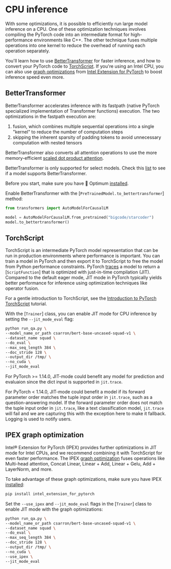 <!--Copyright 2022 The HuggingFace Team. All rights reserved.

Licensed under the Apache License, Version 2.0 (the "License"); you may not use this file except in compliance with
the License. You may obtain a copy of the License at

http://www.apache.org/licenses/LICENSE-2.0

Unless required by applicable law or agreed to in writing, software distributed under the License is distributed on
an "AS IS" BASIS, WITHOUT WARRANTIES OR CONDITIONS OF ANY KIND, either express or implied. See the License for the

⚠️ Note that this file is in Markdown but contain specific syntax for our doc-builder (similar to MDX) that may not be
rendered properly in your Markdown viewer.

-->

# CPU inference

With some optimizations, it is possible to efficiently run large model inference on a CPU. One of these optimization techniques involves compiling the PyTorch code into an intermediate format for high-performance environments like C++. The other technique fuses multiple operations into one kernel to reduce the overhead of running each operation separately.

You'll learn how to use [BetterTransformer](https://pytorch.org/blog/a-better-transformer-for-fast-transformer-encoder-inference/) for faster inference, and how to convert your PyTorch code to [TorchScript](https://pytorch.org/tutorials/beginner/Intro_to_TorchScript_tutorial.html). If you're using an Intel CPU, you can also use [graph optimizations](https://intel.github.io/intel-extension-for-pytorch/cpu/latest/tutorials/features.html#graph-optimization) from [Intel Extension for PyTorch](https://intel.github.io/intel-extension-for-pytorch/cpu/latest/index.html) to boost inference speed even more.

## BetterTransformer

BetterTransformer accelerates inference with its fastpath (native PyTorch specialized implementation of Transformer functions) execution. The two optimizations in the fastpath execution are:

1. fusion, which combines multiple sequential operations into a single "kernel" to reduce the number of computation steps
2. skipping the inherent sparsity of padding tokens to avoid unnecessary computation with nested tensors

BetterTransformer also converts all attention operations to use the more memory-efficient [scaled dot product attention](https://pytorch.org/docs/master/generated/torch.nn.functional.scaled_dot_product_attention).

<Tip>

BetterTransformer is only supported for select models. Check this [list](https://huggingface.co/docs/optimum/bettertransformer/overview#supported-models) to see if a model supports BetterTransformer.

</Tip>

Before you start, make sure you have 🤗 Optimum [installed](https://huggingface.co/docs/optimum/installation).

Enable BetterTransformer with the [`PreTrainedModel.to_bettertransformer`] method:

```py
from transformers import AutoModelForCausalLM

model = AutoModelForCausalLM.from_pretrained("bigcode/starcoder")
model.to_bettertransformer()
```

## TorchScript

TorchScript is an intermediate PyTorch model representation that can be run in production environments where performance is important. You can train a model in PyTorch and then export it to TorchScript to free the model from Python performance constraints. PyTorch [traces](https://pytorch.org/docs/stable/generated/torch.jit.trace.html) a model to return a [`ScriptFunction`] that is optimized with just-in-time compilation (JIT). Compared to the default eager mode, JIT mode in PyTorch typically yields better performance for inference using optimization techniques like operator fusion.

For a gentle introduction to TorchScript, see the [Introduction to PyTorch TorchScript](https://pytorch.org/tutorials/beginner/Intro_to_TorchScript_tutorial.html) tutorial.

With the [`Trainer`] class, you can enable JIT mode for CPU inference by setting the `--jit_mode_eval` flag:

```bash
python run_qa.py \
--model_name_or_path csarron/bert-base-uncased-squad-v1 \
--dataset_name squad \
--do_eval \
--max_seq_length 384 \
--doc_stride 128 \
--output_dir /tmp/ \
--no_cuda \
--jit_mode_eval
```

<Tip warning={true}>

For PyTorch >= 1.14.0, JIT-mode could benefit any model for prediction and evaluaion since the dict input is supported in `jit.trace`.

For PyTorch < 1.14.0, JIT-mode could benefit a model if its forward parameter order matches the tuple input order in `jit.trace`, such as a question-answering model. If the forward parameter order does not match the tuple input order in `jit.trace`, like a text classification model, `jit.trace` will fail and we are capturing this with the exception here to make it fallback. Logging is used to notify users.

</Tip>

## IPEX graph optimization

Intel® Extension for PyTorch (IPEX) provides further optimizations in JIT mode for Intel CPUs, and we recommend combining it with TorchScript for even faster performance. The IPEX [graph optimization](https://intel.github.io/intel-extension-for-pytorch/cpu/latest/tutorials/features/graph_optimization.html) fuses operations like Multi-head attention, Concat Linear, Linear + Add, Linear + Gelu, Add + LayerNorm, and more.

To take advantage of these graph optimizations, make sure you have IPEX [installed](https://intel.github.io/intel-extension-for-pytorch/cpu/latest/tutorials/installation.html):

```bash
pip install intel_extension_for_pytorch
```

Set the `--use_ipex` and `--jit_mode_eval` flags in the [`Trainer`] class to enable JIT mode with the graph optimizations:

```bash
python run_qa.py \
--model_name_or_path csarron/bert-base-uncased-squad-v1 \
--dataset_name squad \
--do_eval \
--max_seq_length 384 \
--doc_stride 128 \
--output_dir /tmp/ \
--no_cuda \
--use_ipex \
--jit_mode_eval
```